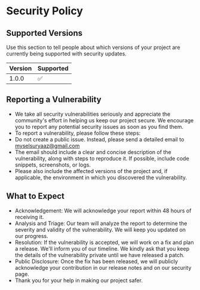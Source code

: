 # Security Policy

## Supported Versions

Use this section to tell people about which versions of your project are
currently being supported with security updates.

| Version | Supported          |
| ------- | ------------------ |
| 1.0.0   | :white_check_mark: |

## Reporting a Vulnerability

- We take all security vulnerabilities seriously and appreciate the community's effort in helping us keep our project secure. We encourage you to report any potential security issues as soon as you find them.
- To report a vulnerability, please follow these steps:
- Do not create a public issue. Instead, please send a detailed email to myselsuryaaz@gmail.com
- The email should include a clear and concise description of the vulnerability, along with steps to reproduce it. If possible, include code snippets, screenshots, or logs.
- Please also include the affected versions of the project and, if applicable, the environment in which you discovered the vulnerability.

## What to Expect
- Acknowledgement: We will acknowledge your report within 48 hours of receiving it.
- Analysis and Triage: Our team will analyze the report to determine the severity and validity of the vulnerability. We will keep you updated on our progress.
- Resolution: If the vulnerability is accepted, we will work on a fix and plan a release. We'll inform you of our timeline. We kindly ask that you keep the details of the vulnerability private until we have released a patch.
- Public Disclosure: Once the fix has been released, we will publicly acknowledge your contribution in our release notes and on our security page.
- Thank you for your help in making our project safer.

